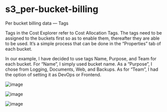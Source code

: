 # s3_per-bucket-billing

Per bucket billing data — Tags

Tags in the Cost Explorer refer to Cost Allocation Tags. The tags need to be assigned to the buckets first so as to enable them, thereafter they are able to be used. It’s a simple process that can be done in the “Properties” tab of each bucket.

In our example, I have decided to use tags Name, Purpose, and Team for each bucket. For “Name”, I simply used bucket name. As a “Purpose”, I chose from Logging, Documents, Web, and Backups. As for “Team”, I had the option of setting it as DevOps or Frontend.


![image](https://user-images.githubusercontent.com/38376802/194796368-f831cc01-ef8d-4273-a025-8b3af0728253.png)

![image](https://user-images.githubusercontent.com/38376802/194796875-632785a4-b1db-48f4-92e3-deb49260edf3.png)



![image](https://user-images.githubusercontent.com/38376802/194796387-11cae0db-5739-4672-9114-1f87b222bc7c.png)




